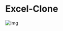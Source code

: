 # Excel-Clone
![img](https://user-images.githubusercontent.com/69403155/127852382-fdc4c197-4d32-48e2-8792-0150cda19fd8.JPG)

